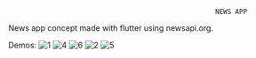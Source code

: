                                                         NEWS APP

News app concept made with flutter using newsapi.org.

Demos:
![1](https://user-images.githubusercontent.com/56259590/194857466-265b7f0f-d99f-4a91-9356-1c9b5c537b3e.jpg)
![4](https://user-images.githubusercontent.com/56259590/194857512-96f9c5b8-718a-4213-9cf2-d294894bc291.jpg)
![6](https://user-images.githubusercontent.com/56259590/194857548-496fcc77-8352-45b1-b409-3ac9b199bf0d.jpg)
![2](https://user-images.githubusercontent.com/56259590/194857486-a2ba209c-1373-4ee9-bd37-07d69ed87fea.jpg)
![5](https://user-images.githubusercontent.com/56259590/194857532-1c5f60b8-6fc0-4267-86b1-46dd260e9ce5.jpg)

